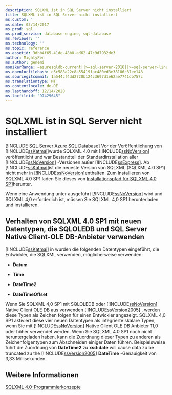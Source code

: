 ```yaml
---
description: SQLXML ist in SQL Server nicht installiert
title: SQLXML ist in SQL Server nicht installiert
ms.custom: ''
ms.date: 03/14/2017
ms.prod: sql
ms.prod_service: database-engine, sql-database
ms.reviewer: ''
ms.technology: ''
ms.topic: reference
ms.assetid: 3dbb4f65-41de-48b8-ad62-47c9d7932de3
author: MightyPen
ms.author: genemi
monikerRange: =azuresqldb-current||>=sql-server-2016||>=sql-server-linux-2017||=azuresqldb-mi-current
ms.openlocfilehash: e3c588a22c8a55419fac480ed3e38186c37ee148
ms.sourcegitcommit: 1a544cf4dd2720b124c3697d1e62ae7741db757c
ms.translationtype: MT
ms.contentlocale: de-DE
ms.lasthandoff: 12/14/2020
ms.locfileid: "97429645"
---
```

# <a name="sqlxml-is-not-installed-in-sql-server"></a>SQLXML ist in SQL Server nicht installiert
[!INCLUDE [SQL Server Azure SQL Database](../../includes/applies-to-version/sql-asdb.md)]
  Vor der Veröffentlichung von [!INCLUDE[ssKatmai](../../includes/sskatmai-md.md)]wurde SQLXML 4.0 mit [!INCLUDE[ssNoVersion](../../includes/ssnoversion-md.md)] veröffentlicht und war Bestandteil der Standardinstallation aller [!INCLUDE[ssNoVersion](../../includes/ssnoversion-md.md)] -Versionen außer [!INCLUDE[ssExpress](../../includes/ssexpress-md.md)]. Ab [!INCLUDE[ssKatmai](../../includes/sskatmai-md.md)]ist die neueste Version von SQLXML (SQLXML 4.0 SP1) nicht mehr in [!INCLUDE[ssNoVersion](../../includes/ssnoversion-md.md)]enthalten. Zum Installieren von SQLXML 4.0 SP1 laden Sie dieses von [Installationspfad für SQLXML 4.0 SP1](https://www.microsoft.com/download/details.aspx?id=30403)herunter.  
  
 Wenn eine Anwendung unter ausgeführt [!INCLUDE[ssNoVersion](../../includes/ssnoversion-md.md)] wird und SQLXML 4,0 erforderlich ist, müssen Sie SQLXML 4,0 SP1 herunterladen und installieren.  
  
## <a name="sqlxml-40-sp1-behavior-with-new-data-types-using-sqloledb-and-sql-server-native-client-ole-db-provider"></a>Verhalten von SQLXML 4.0 SP1 mit neuen Datentypen, die SQLOLEDB und SQL Server Native Client-OLE DB-Anbieter verwenden  
 [!INCLUDE[ssKatmai](../../includes/sskatmai-md.md)] in wurden die folgenden Datentypen eingeführt, die Entwickler, die SQLXML verwenden, möglicherweise verwenden:  
  
-   **Datum**  
  
-   **Time**  
  
-   **DateTime2**  
  
-   **DateTimeOffset**  
  
 Wenn Sie SQLXML 4,0 SP1 mit SQLOLEDB oder [!INCLUDE[ssNoVersion](../../includes/ssnoversion-md.md)] Native Client OLE DB aus verwenden [!INCLUDE[ssVersion2005](../../includes/ssversion2005-md.md)] , werden diese Typen als Zeichen folgen für einen Entwickler angezeigt. SQLXML 4,0 SP1 aktiviert diese vier neuen Datentypen als integrierte skalare Typen, wenn Sie mit [!INCLUDE[ssNoVersion](../../includes/ssnoversion-md.md)] Native Client OLE DB Anbieter 11,0 oder höher verwendet werden. Wenn Sie SQLXML 4.0 SP1 noch nicht heruntergeladen haben, kann die Zuordnung dieser Typen zu anderen als Zeichenfolgentypen zum Abschneiden einiger Daten führen. Beispielsweise führt die Zuordnung von **DateTime2** zu **xsd:date** will cause data zu be truncated zu the [!INCLUDE[ssVersion2005](../../includes/ssversion2005-md.md)] **DateTime** -Genauigkeit von 3,33 Millisekunden.  
  
## <a name="see-also"></a>Weitere Informationen  
 [SQLXML 4.0-Programmierkonzepte](../../relational-databases/sqlxml/sqlxml-4-0-programming-concepts.md)  
  
  
